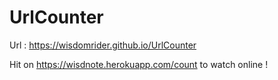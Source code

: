 # UrlCounter

Url : https://wisdomrider.github.io/UrlCounter

Hit on https://wisdnote.herokuapp.com/count to watch online !

